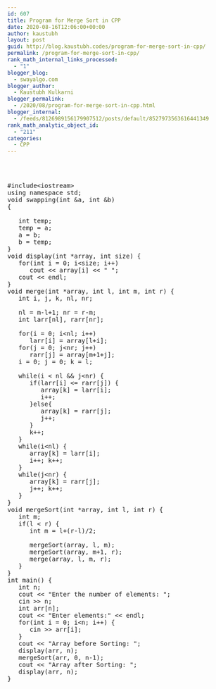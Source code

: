 ```yaml
---
id: 607
title: Program for Merge Sort in CPP
date: 2020-08-16T12:06:00+00:00
author: kaustubh
layout: post
guid: http://blog.kaustubh.codes/program-for-merge-sort-in-cpp/
permalink: /program-for-merge-sort-in-cpp/
rank_math_internal_links_processed:
  - "1"
blogger_blog:
  - swayalgo.com
blogger_author:
  - Kaustubh Kulkarni
blogger_permalink:
  - /2020/08/program-for-merge-sort-in-cpp.html
blogger_internal:
  - /feeds/8126989156179907512/posts/default/8527973563616441349
rank_math_analytic_object_id:
  - "211"
categories:
  - CPP
---
```

<pre><br /><br /><br />#include&lt;iostream><br />using namespace std;<br />void swapping(int &a, int &b) <br />{ <br /><br />   int temp;<br />   temp = a;<br />   a = b;<br />   b = temp;<br />}<br />void display(int *array, int size) {<br />   for(int i = 0; i&lt;size; i++)<br />      cout &lt;&lt array[i] &lt;&lt; " ";<br />   cout &lt;&lt; endl;<br />}<br />void merge(int *array, int l, int m, int r) {<br />   int i, j, k, nl, nr;<br />  <br />   nl = m-l+1; nr = r-m;<br />   int larr[nl], rarr[nr];<br /> <br />   for(i = 0; i&lt;nl; i++)<br />      larr[i] = array[l+i];<br />   for(j = 0; j&lt;nr; j++)<br />      rarr[j] = array[m+1+j];<br />   i = 0; j = 0; k = l;<br />   <br />   while(i &lt; nl && j&lt;nr) {<br />      if(larr[i] &lt;= rarr[j]) {<br />         array[k] = larr[i];<br />         i++;<br />      }else{<br />         array[k] = rarr[j];<br />         j++;<br />      }<br />      k++;<br />   }<br />   while(i&lt;nl) {      <br />      array[k] = larr[i];<br />      i++; k++;<br />   }<br />   while(j&lt;nr) {     <br />      array[k] = rarr[j];<br />      j++; k++;<br />   }<br />}<br />void mergeSort(int *array, int l, int r) {<br />   int m;<br />   if(l &lt; r) {<br />      int m = l+(r-l)/2;<br />    <br />      mergeSort(array, l, m);<br />      mergeSort(array, m+1, r);<br />      merge(array, l, m, r);<br />   }<br />}<br />int main() {<br />   int n;<br />   cout &lt;&lt; "Enter the number of elements: ";<br />   cin >> n;<br />   int arr[n];     <br />   cout &lt;&lt; "Enter elements:" &lt;&lt; endl;<br />   for(int i = 0; i&lt;n; i++) {<br />      cin >> arr[i];<br />   }<br />   cout &lt;&lt; "Array before Sorting: ";<br />   display(arr, n);<br />   mergeSort(arr, 0, n-1);    <br />   cout &lt;&lt; "Array after Sorting: ";<br />   display(arr, n);<br />}<br /><br /><br /></pre>